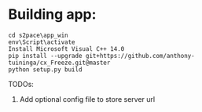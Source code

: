 # Building app:
    cd s2pace\app_win
    env\Script\activate
    Install Microsoft Visual C++ 14.0
    pip install --upgrade git+https://github.com/anthony-tuininga/cx_Freeze.git@master
    python setup.py build

TODOs:
1. Add optional config file to store server url
